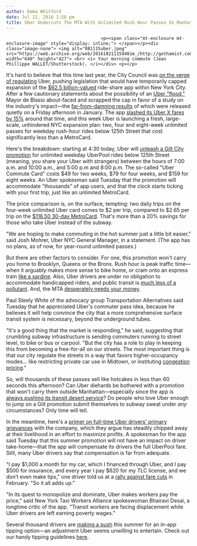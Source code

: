 ```yaml
---
author: Emma Whitford
date: Jul 12, 2016 1:58 pm
title: Uber Undercuts The MTA With Unlimited Rush Hour Passes In Manhattan
---
```


	
										<p><span class="mt-enclosure mt-enclosure-image" style="display: inline;"> </span></p><div class="image-none"> <img alt="081115uber.jpeg" src="https://web.archive.org/web/20161021115940im_/http://gothamist.com/attachments/nyc_ewhitford/081115uber.jpeg" width="640" height="427"> <br> <i> Your morning commute (Jean Phillippe WALLET/Shutterstock). </i></div> <p></p>

<p>It&apos;s hard to believe that this time last year, the City Council was <a href="https://web.archive.org/web/20161021115940/http://gothamist.com/2015/07/01/uber_is_furious_that_the_city_counc.php">on the verge of regulating</a> Uber, pushing legislation that would have temporarily capped expansion of the <a href="https://web.archive.org/web/20161021115940/http://www.bloomberg.com/news/articles/2015-12-03/uber-raises-funding-at-62-5-valuation">$62.5 billion-valued</a> ride-share app within New York City. After a few cautionary statements about the possibility of an <a href="https://web.archive.org/web/20161021115940/http://gothamist.com/2015/07/20/uber_deblasio_nyc.php">Uber &quot;flood,&quot;</a> Mayor de Blasio about-faced and scrapped the cap in favor of a study on the industry&apos;s impact&#x2014;the <a href="https://web.archive.org/web/20161021115940/http://gothamist.com/2016/01/15/uber_report_nyc.php">far-from-damning results</a> of which were released quietly on a Friday afternoon in January. The app <a href="https://web.archive.org/web/20161021115940/http://gothamist.com/2016/01/29/uber_nyc_cheaper.php">slashed its Uber X fares by 15%</a> around that time, and this week Uber is launching a fresh, large-scale, unhindered NYC expansion plan: two, four and eight-week unlimited passes for weekday rush-hour rides below 125th Street that cost significantly less than a MetroCard. </p>

<p>Here&apos;s the breakdown: starting at 4:30 today, Uber will <a href="https://web.archive.org/web/20161021115940/https://www.giltcity.com/newyork/uberpresalejuly16">unleash a Gilt City promotion</a> for unlimited weekday UberPool rides below 125th Street (meaning, you share your Uber with strangers) between the hours of 7:00 a.m. and 10:00 a.m., and 5:00 p.m and 8:00 p.m. The so-called &quot;Uber Commute Card&quot; costs $49 for two weeks, $79 for four weeks, and $159 for eight weeks. An Uber spokesman said Tuesday that the promotion will accommodate &quot;thousands&quot; of app users, and that the clock starts ticking with your first trip, just like an unlimited MetroCard. </p>

<p>The price comparison is, on the surface, tempting: two daily trips on the four-week unlimited Uber card comes to $2 per trip, compared to $2.65 per trip on the <a href="https://web.archive.org/web/20161021115940/http://gothamist.com/2015/01/22/mta_subway_fare_hike.php">$116.50 30-day MetroCard</a>. That&apos;s more than a 20% savings for those who take Uber instead of the subway.</p>

<p>&quot;We are hoping to make commuting in the hot summer just a little bit easier,&quot; said Josh Mohrer, Uber NYC General Manager, in a statement. (The app has no plans, as of now, for year-round unlimited passes.) </p>

<p>But there are other factors to consider. For one, this promotion won&apos;t carry you home to Brooklyn, Queens or the Bronx. Rush hour is peak traffic time&#x2014;when it arguably makes more sense to bike home, or cram onto an express train <a href="https://web.archive.org/web/20161021115940/http://gothamist.com/2015/04/20/obvious_confirmed.php">like a sardine</a>. Also, Uber drivers are under no obligation to accommodate handicapped riders, and public transit is <a href="https://web.archive.org/web/20161021115940/http://gothamist.com/tags/globalwarming">much less of a pollutant</a>. And, the MTA <a href="https://web.archive.org/web/20161021115940/http://gothamist.com/2016/05/25/cuomo_finally_funded_the_mta_capita.php">desperately needs your money</a>. </p>

<p>Paul Steely White of the advocacy group Transportation Alternatives said Tuesday that he appreciated Uber&apos;s commuter pass idea, because he believes it will help convince the city that a more comprehensive surface transit system is necessary, beyond the underground tubes. </p>

<p>&quot;It&apos;s a good thing that the market is responding,&quot; he said, suggesting that crumbling subway infrastructure is sending commuters running to street level, to bike or bus or carpool. &quot;But the city has a role to play in keeping this from becoming a free-for-all on our streets. The most important thing is that our city regulate the streets in a way that favors higher-occupancy modes... like restricting private car use in Midtown, or instituting <a href="https://web.archive.org/web/20161021115940/http://gothamist.com/2015/07/22/congestion_pricing_mta.php">congestion pricing</a>.&quot; </p>

<p>So, will thousands of these passes sell like hotcakes in less than 60 seconds this afternoon? Can Uber diehards be bothered with a promotion that won&apos;t carry them outside Manhattan&#x2014;especially since the app is <a href="https://web.archive.org/web/20161021115940/http://gothamist.com/2015/08/11/uber_bouroughs_nyc.php">always pushing its transit desert service</a>? Do people who love Uber enough to jump on a Gilt promotion submit themselves to subway sweat under <em>any</em> circumstances? Only time will tell. </p>

<p>In the meantime, here&apos;s a <a href="https://web.archive.org/web/20161021115940/http://gothamist.com/2016/02/01/uber_protest_strike.php#photo-1">primer on full-time Uber drivers&apos; primary grievances</a> with the company, which they argue has steadily chipped away at their livelihood in an effort to maximize profits. A spokesman for the app said Tuesday that this summer promotion will not have an impact on driver take-home&#x2014;that the app will compensate its drivers the full UberPool fare. Still, many Uber drivers say that compensation is far from adequate. </p>

<p>&quot;I pay $1,000 a month for my car, which I financed through Uber, and I pay $500 for insurance, and every year I pay $620 for my TLC license, and we don&#x2019;t even make tips,&quot; one driver told us at a <a href="https://web.archive.org/web/20161021115940/http://gothamist.com/2016/02/01/uber_protest_strike.php#photo-1">rally against fare cuts</a> in February. &quot;So it all adds up.&quot; </p>

<p>&quot;In its quest to monopolize and dominate, Uber makes workers pay the price,&quot; said New York Taxi Workers Alliance spokeswoman Bhairavi Desai, a longtime critic of the app. &quot;Transit workers are facing displacement while Uber drivers are left earning poverty wages.&quot; </p>

<p>Several thousand drivers are <a href="https://web.archive.org/web/20161021115940/http://gothamist.com/2016/07/11/uber_drivers_are_campaigning_for_a.php">making a push</a> this summer for an in-app tipping option&#x2014;an adjustment Uber seems unwilling to entertain. Check out our handy tipping guidelines <a href="https://web.archive.org/web/20161021115940/http://gothamist.com/2016/02/03/tip_uber_etiquette.php">here</a>. </p>					
										
									
				